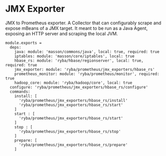 
# JMX Exporter

JMX to Prometheus exporter.
A Collector that can configurably scrape and expose mBeans of a JMX target. 
It meant to be run as a Java Agent, exposing an HTTP server and scraping the local JVM.

    module.exports =
      deps:
        java: module: 'masson/commons/java', local: true, required: true
        iptables: module: 'masson/core/iptables', local: true
        hbase_rs: module: 'ryba/hbase/regionserver', local: true, required: true
        jmx_exporter: module: 'ryba/prometheus/jmx_exporters/hbase_rs'
        prometheus_monitor: module: 'ryba/prometheus/monitor', required: true
        hadoop_core: module: 'ryba/hadoop/core', local: true
      configure: 'ryba/prometheus/jmx_exporters/hbase_rs/configure'
      commands:
        install: [
          'ryba/prometheus/jmx_exporters/hbase_rs/install'
          'ryba/prometheus/jmx_exporters/hbase_rs/start'
        ]
        start : [
          'ryba/prometheus/jmx_exporters/hbase_rs/start'
        ]
        stop : [
          'ryba/prometheus/jmx_exporters/hbase_rs/stop'
        ]
        prepare: [
          'ryba/prometheus/jmx_exporters/hbase_rs/prepare'
        ]
